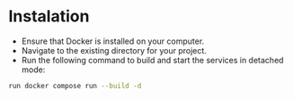 # Instalation 
- Ensure that Docker is installed on your computer.
- Navigate to the existing directory for your project.
- Run the following command to build and start the services in detached mode:
```bash
run docker compose run --build -d
```
